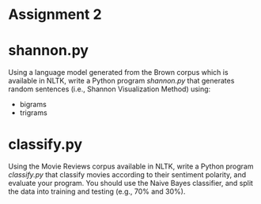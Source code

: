 # Assignment 2

# shannon.py
Using a language model generated from the Brown corpus which is available in NLTK, write a Python program *shannon.py* that generates random sentences (i.e., Shannon Visualization Method) using:
 * bigrams
 * trigrams

# classify.py
 Using the Movie Reviews corpus available in NLTK, write a Python program *classify.py* that classify movies according to their sentiment polarity, and evaluate your program. You should use the Naive Bayes classifier, and split the data into training and testing (e.g., 70\% and 30\%).
